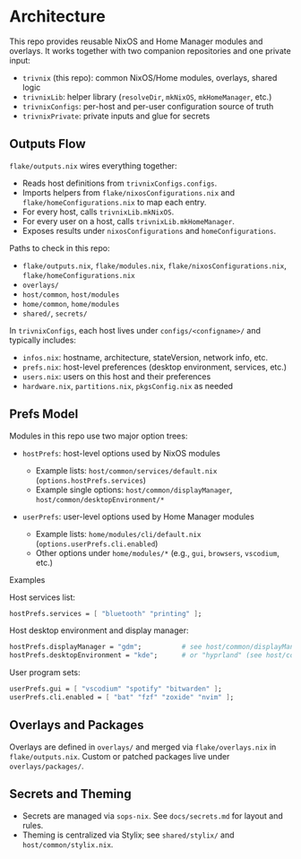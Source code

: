 # Architecture

This repo provides reusable NixOS and Home Manager modules and overlays. It works together with two companion repositories and one private input:

- `trivnix` (this repo): common NixOS/Home modules, overlays, shared logic
- `trivnixLib`: helper library (`resolveDir`, `mkNixOS`, `mkHomeManager`, etc.)
- `trivnixConfigs`: per-host and per-user configuration source of truth
- `trivnixPrivate`: private inputs and glue for secrets

## Outputs Flow

`flake/outputs.nix` wires everything together:

- Reads host definitions from `trivnixConfigs.configs`.
- Imports helpers from `flake/nixosConfigurations.nix` and `flake/homeConfigurations.nix` to map each entry.
- For every host, calls `trivnixLib.mkNixOS`.
- For every user on a host, calls `trivnixLib.mkHomeManager`.
- Exposes results under `nixosConfigurations` and `homeConfigurations`.

Paths to check in this repo:
- `flake/outputs.nix`, `flake/modules.nix`, `flake/nixosConfigurations.nix`, `flake/homeConfigurations.nix`
- `overlays/`
- `host/common`, `host/modules`
- `home/common`, `home/modules`
- `shared/`, `secrets/`

In `trivnixConfigs`, each host lives under `configs/<configname>/` and typically includes:
- `infos.nix`: hostname, architecture, stateVersion, network info, etc.
- `prefs.nix`: host-level preferences (desktop environment, services, etc.)
- `users.nix`: users on this host and their preferences
- `hardware.nix`, `partitions.nix`, `pkgsConfig.nix` as needed

## Prefs Model

Modules in this repo use two major option trees:

- `hostPrefs`: host-level options used by NixOS modules
  - Example lists: `host/common/services/default.nix` (`options.hostPrefs.services`)
  - Example single options: `host/common/displayManager`, `host/common/desktopEnvironment/*`

- `userPrefs`: user-level options used by Home Manager modules
  - Example lists: `home/modules/cli/default.nix` (`options.userPrefs.cli.enabled`)
  - Other options under `home/modules/*` (e.g., `gui`, `browsers`, `vscodium`, etc.)

Examples

Host services list:

```nix
hostPrefs.services = [ "bluetooth" "printing" ];
```

Host desktop environment and display manager:

```nix
hostPrefs.displayManager = "gdm";          # see host/common/displayManager
hostPrefs.desktopEnvironment = "kde";      # or "hyprland" (see host/common/desktopEnvironment)
```

User program sets:

```nix
userPrefs.gui = [ "vscodium" "spotify" "bitwarden" ];
userPrefs.cli.enabled = [ "bat" "fzf" "zoxide" "nvim" ];
```

## Overlays and Packages

Overlays are defined in `overlays/` and merged via `flake/overlays.nix` in `flake/outputs.nix`. Custom or patched packages live under `overlays/packages/`.

## Secrets and Theming

- Secrets are managed via `sops-nix`. See `docs/secrets.md` for layout and rules.
- Theming is centralized via Stylix; see `shared/stylix/` and `host/common/stylix.nix`.
